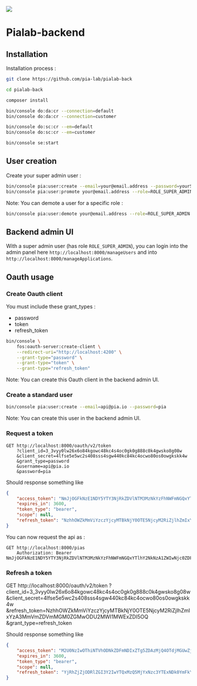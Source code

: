 <img src="https://raw.githubusercontent.com/pia-lab/pialab/master/src/assets/images/pia-lab.png">

# Pialab-backend

## Installation

Installation process :

```bash
git clone https://github.com/pia-lab/pialab-back

cd pialab-back

composer install

bin/console do:da:cr --connection=default
bin/console do:da:cr --connection=customer

bin/console do:sc:cr --em=default
bin/console do:sc:cr --em=customer

bin/console se:start
```

## User creation

Create your super admin user :

```bash
bin/console pia:user:create --email=your@email.address --password=yourSecretPassword
bin/console pia:user:promote your@email.address --role=ROLE_SUPER_ADMIN
```

Note: You can demote a user for a specific role :

```bash
bin/console pia:user:demote your@email.address --role=ROLE_SUPER_ADMIN
```

## Backend admin UI

With a super admin user (has role `ROLE_SUPER_ADMIN`), you can login into the admin panel here `http://localhost:8000/manageUsers` and into `http://localhost:8000/manageApplications`.

## Oauth usage

### Create Oauth client

You must include these grant_types :

- password
- token
- refresh_token

```bash
bin/console \
    fos:oauth-server:create-client \
    --redirect-uri="http://localhost:4200" \
    --grant-type="password" \
    --grant-type="token" \
    --grant-type="refresh_token"
```

Note: You can create this Oauth client in the backend admin UI.

### Create a standard user

```bash
bin/console pia:user:create --email=api@pia.io --password=pia
```

Note: You can create this user in the backend admin UI.

### Request a token

```http
GET http://localhost:8000/oauth/v2/token
    ?client_id=3_3vyy0lw26x6o84kgowc48kc4s4oc0gk0g888c0k4gwsko8g08w
    &client_secret=4lfse5e5wc2s408sss4sgw440kc84kc4ocwo80os0owgkskk4w
    &grant_type=password
    &username=api@pia.io
    &password=pia
```

Should response something like

```json
{
    "access_token": "NmJjOGFkNzE1NDY5YTY3NjRkZDVlNTM3MzNkYzFhNWFmNGQxYTlhY2NkNzA1ZWIwNjc0ZDFhYWEwMDJiMzdmMQ",
    "expires_in": 3600,
    "token_type": "bearer",
    "scope": null,
    "refresh_token": "NzhhOWZkMmViYzczYjcyMTBkNjY0OTE5NjcyM2RiZjlhZmIxYzA3MmVmZDVmMGM0ZGMwODU2MWI1MWExZDI5OQ"
}
```

You can now request the api as :

```http
GET http://localhost:8000/pias
    Authorization: Bearer NmJjOGFkNzE1NDY5YTY3NjRkZDVlNTM3MzNkYzFhNWFmNGQxYTlhY2NkNzA1ZWIwNjc0ZDFhYWEwMDJiMzdmMQ
```

### Refresh a token

GET http://localhost:8000/oauth/v2/token
    ?client_id=3_3vyy0lw26x6o84kgowc48kc4s4oc0gk0g888c0k4gwsko8g08w
    &client_secret=4lfse5e5wc2s408sss4sgw440kc84kc4ocwo80os0owgkskk4w
    &refresh_token=NzhhOWZkMmViYzczYjcyMTBkNjY0OTE5NjcyM2RiZjlhZmIxYzA3MmVmZDVmMGM0ZGMwODU2MWI1MWExZDI5OQ
    &grant_type=refresh_token

Should response something like

```json
{
    "access_token": "M2U0NzIwOThiNTVhODNkZDFmNDIxZTg5ZDAzMjQ4OTdjMGUwZjMyMzA1NTVhYWRiYTM4Yzc5MDY4ZGI0NzdiMw",
    "expires_in": 3600,
    "token_type": "bearer",
    "scope": null,
    "refresh_token": "YjRhZjZjODRlZGI3Y2IwYTQxMzQ5MjYxNzc3YTExNDk0YmFkY2RmMDQxODEwYzU2ZmNjNDE1OTg0NGQwY2UwYw"
}
```
